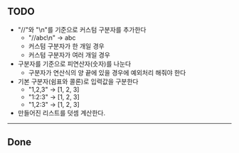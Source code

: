 ## TODO
* "//"와 "\n"를 기준으로 커스텀 구분자를 추가한다
    * "//abc\n" -> abc
    * 커스텀 구분자가 한 개일 경우
    * 커스텀 구분자가 여러 개일 경우
* 구분자를 기준으로 피연산자(숫자)를 나눈다
    * 구분자가 연산식의 양 끝에 있을 경우에 예외처리 해줘야 한다
* 기본 구분자(쉼표와 콜론)로 입력값을 구분한다
    * "1,2,3" -> [1, 2, 3]
    * "1:2:3" -> [1, 2, 3]
    * "1,2:3" -> [1, 2, 3]
* 만들어진 리스트를 덧셈 계산한다.


----
## Done